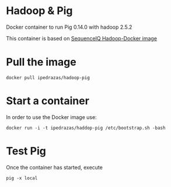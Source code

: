 Hadoop & Pig
==============================

Docker container to run Pig 0.14.0 with hadoop 2.5.2

This container is based on [SequenceIQ Hadoop-Docker image](https://registry.hub.docker.com/u/sequenceiq/hadoop-docker/) 

# Pull the image

```
docker pull ipedrazas/hadoop-pig
```

# Start a container

In order to use the Docker image use:

```
docker run -i -t ipedrazas/haddop-pig /etc/bootstrap.sh -bash
```

# Test Pig

Once the container has started, execute
```
pig -x local
```
